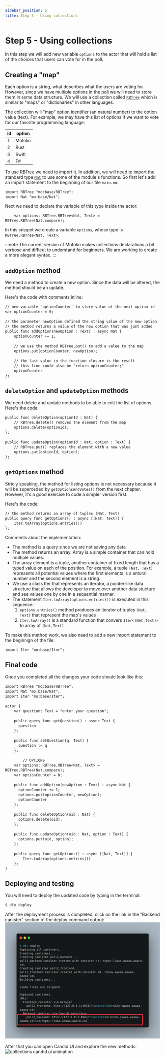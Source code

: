 ```yaml
---
sidebar_position: 5
title: Step 5 - Using collections
---
```


# Step 5 - Using collections

In this step we will add new variable `options` to the actor that will hold a list of the choices that users can vote for in the poll.


## Creating a "map"

Each option is a string, what describes what the users are voting for. However, since we have multiple options in the poll we will need to store them in some data structure. We will use a collection called [`RBTree`](/motoko/main/base/RBTree.md) which is similar to "maps" or "dictionaries" in other languages.

The collection will "map" option identifier (an natural number) to the option value (text). For example, we may have this list of options if we want to vote for our favorite programming language:

| id  | option |
| --- | ------ |
| 1   | Motoko |
| 2   | Rust   |
| 3   | Swift  |
| 4   | F#     |


To use RBTree we need to import it. In addition, we will need to import the standard type [`Nat`](/motoko/main/base/Nat.md) to use some of the module's functions. So first let's add an import statement to the beginning of our file `main.mo`:
```motoko
import RBTree "mo:base/RBTree";
import Nat "mo:base/Nat";
```

Next we need to declare the variable of this type inside the actor:
```motoko
    var options: RBTree.RBTree<Nat, Text> = RBTree.RBTree(Nat.compare);
```

In this snippet we create a variable `options`, whose type is `RBTree.RBTree<Nat, Text>`.

:::note
The current version of Motoko makes collections declarations a bit verbose and difficut to understand for beginners. We are working to create a more elegant syntax.
:::

## `addOption` method

We need a method to create a new option. Since the data will be altered, the method should be an update.

Here's the code with comments inline:

```motoko
// new variable `optionCounter` to store value of the next option id
var optionCounter = 0; 

// the parameter newOption defined the string value of the new option
// the method returns a value of the new option that was just added
public func addOption(newOption : Text) : async Nat { 
    optionCounter += 1;
    
    // we use the method RBTree.put() to add a value to the map
    options.put(optionCounter, newOption); 
    
    // the last value in the function closure is the result
    // this line could also be "return optionCounter;"
    optionCounter
};
```

## `deleteOption` and `updateOption` methods

We need delete and update methods to be able to edit the list of options. Here's the code:
```motoko
public func deleteOption(optionId : Nat) {
    // RBTree.delete() removes the element from the map
    options.delete(optionId); 
};

public func updateOption(optionId : Nat, option : Text) {
    // RBTree.put() replaces the element with a new value
    options.put(optionId, option);
};
```

## `getOptions`  method
Stricly speaking, the method for listing options is not necessary because it will be superceded by `getOptionsAndVotes()` from the next chapter. However, it's a good exercise to code a simpler version first.

Here's the code:
```motoko
// the method returns an array of tuples (Nat, Text)
public query func getOptions() : async [(Nat, Text)] {
    Iter.toArray(options.entries())
};
```

Comments about the implementation:
- The method is a query since we are not saving any data
- The method returns an array. Array is a simple container that can hold multiple values.
- The array element is a tuple, another container of fixed length that has a typed value on each of the position. For example, a tuple `(Nat, Text)` represents all potential values where the first elements is a antural number and the second element is a string.
- We use a class Iter that represents an iterator, a pointer-like data structure that allows the developer to move over another data stucture and see values one by one in a sequential manner.
-  The  statement `Iter.toArray(options.entries())` is executed in this sequence:
    1. `options.entries()` method produces an iterator of tuples `(Nat, Text)` that represent the map's values
    2. `Iter.toArray()` is a standard function that convers `Iter<(Net,Text)>` to array of `(Nat,Text)`





To make this method work, we also need to add a new import statement to the beginnign of the file:
```motoko
import Iter "mo:base/Iter";
```

## Final code
Once you completed all the changes your code should look like this:
```motoko
import RBTree "mo:base/RBTree";
import Nat "mo:base/Nat";
import Iter "mo:base/Iter";

actor {
    var question: Text = "enter your question";

    public query func getQuestion() : async Text { 
      question 
    };
    
    public func setQuestion(q: Text) { 
      question := q 
    };

        // OPTIONS
    var options: RBTree.RBTree<Nat, Text> = RBTree.RBTree(Nat.compare);
    var optionCounter = 0;

    public func addOption(newOption : Text) : async Nat {
      optionCounter += 1;
      options.put(optionCounter, newOption);
      optionCounter
    };

    public func deleteOption(oid : Nat) {
      options.delete(oid);
    };

    public func updateOption(oid : Nat, option : Text) {
      options.put(oid, option);
    };

    public query func getOptions() : async [(Nat, Text)] {
        Iter.toArray(options.entries())
    };    
}

```

## Deploying and testing

You will need to deploy the updated code by typing in the terminal:
```bash
$ dfx deploy
```

After the deployment process is completed, click on the link in the "Backend canister" section of the deploy command output:
![dfx deploy output with a link](_attachments/dfx%20deploy%20with%20link.png)

After that you can open Candid UI and explore the new methods:
![collections candid ui animation](_attachments/collections%20candid%20ui%20animation.gif)
